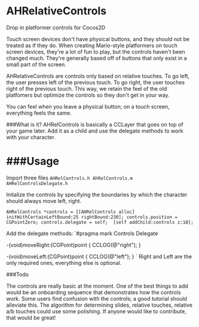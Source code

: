 AHRelativeControls
==================

Drop in platformer controls for Cocos2D


Touch screen devices don't have physical buttons, and they should not be treated as if they do. When creating Mario-style platformers on touch screen devices, they're a lot of fun to play, but the controls haven't been changed much. They're generally based off of buttons that only exist in a small part of the screen. 

AHRelativeControls are controls only based on relative touches. To go left, the user presses left of the previous touch. To go right, the user touches right of the previous touch. This way, we retain the feel of the old platfomers but optimize the controls so they don't get in your way. 

You can feel when you leave a physical button; on a touch screen, everything feels the same. 

###What is it?
AHRelControls is basically a CCLayer that goes on top of your game later. Add it as a child and use the delegate methods to work with your character.

###Usage
=========
Import three files `AHRelControls.h AhRelControls.m AHRelControlsDelegate.h`

Initalize the controls by specifying the boundaries by which the character should always move left, right. 

`AHRelControls *controls = [[AHRelControls alloc] initWithCertainLeftBound:25 rightBound:230];
 controls.position = CGPointZero;
 controls.delegate = self; 
 [self addChild:controls z:10];`
 
 Add the delegate methods:
 `#pragma mark Controls Delegate

-(void)moveRight:(CGPoint)point
{
    CCLOG(@"right");
}

-(void)moveLeft:(CGPoint)point
{
    CCLOG(@"left");
}
`
Right and Left are the only required ones, everything else is optional.

###Todo

The controls are really basic at the moment. One of the best things to add would be an onboarding sequence that demonstrates how the controls work. Some users find confusion with the controls; a good tutorial should alleviate this. 
The algorithm for determining slides, relative touches, relative a/b touches could use some polishing. If anyone would like to contribute, that would be great!
